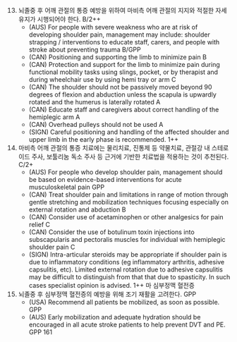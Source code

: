 13. 뇌졸중 후 어깨 관절의 통증 예방을 위하여 마비측 어깨 관절의 지지와 적절한 자세 유지가 시행되어야 한다. B/2++
    *   (AUS) For people with severe weakness who are at risk of developing shoulder pain, management may include: shoulder strapping / interventions to educate staff, carers, and people with stroke about preventing trauma B/GPP
    *   (CAN) Positioning and supporting the limb to minimize pain B
    *   (CAN) Protection and support for the limb to minimize pain during functional mobility tasks using slings, pocket, or by therapist and during wheelchair use by using hemi tray or arm C
    *   (CAN) The shoulder should not be passively moved beyond 90 degrees of flexion and abduction unless the scapula is upwardly rotated and the humerus is laterally rotated A
    *   (CAN) Educate staff and caregivers about correct handling of the hemiplegic arm A
    *   (CAN) Overhead pulleys should not be used A
    *   (SIGN) Careful positioning and handling of the affected shoulder and upper limb in the early phase is recommended. 1++
14. 마비측 어깨 관절의 통증 치료에는 물리치료, 진통제 등 약물치료, 관절강 내 스테로이드 주사, 보툴리눔 독소 주사 등 근거에 기반한 치료법을 적용하는 것이 추천된다. C/2+
    *   (AUS) For people who develop shoulder pain, management should be based on evidence-based interventions for acute musculoskeletal pain GPP
    *   (CAN) Treat shoulder pain and limitations in range of motion through gentle stretching and mobilization techniques focusing especially on external rotation and abduction B
    *   (CAN) Consider use of acetaminophen or other analgesics for pain relief C
    *   (CAN) Consider the use of botulinum toxin injections into subscapularis and pectoralis muscles for individual with hemiplegic shoulder pain C
    *   (SIGN) Intra-articular steroids may be appropriate if shoulder pain is due to inflammatory conditions (eg inflammatory arthritis, adhesive capsulitis, etc). Limited external rotation due to adhesive capsulitis may be difficult to distinguish from that that due to spasticity. In such cases specialist opinion is advised. 1++
마 심부정맥 혈전증
15. 뇌졸중 후 심부정맥 혈전증의 예방을 위해 조기 재활을 고려한다. GPP
    *   (USA) Recommend all patients be mobilized, as soon as possible. GPP
    *   (AUS) Early mobilization and adequate hydration should be encouraged in all acute stroke patients to help prevent DVT and PE. GPP
<PAGE>161